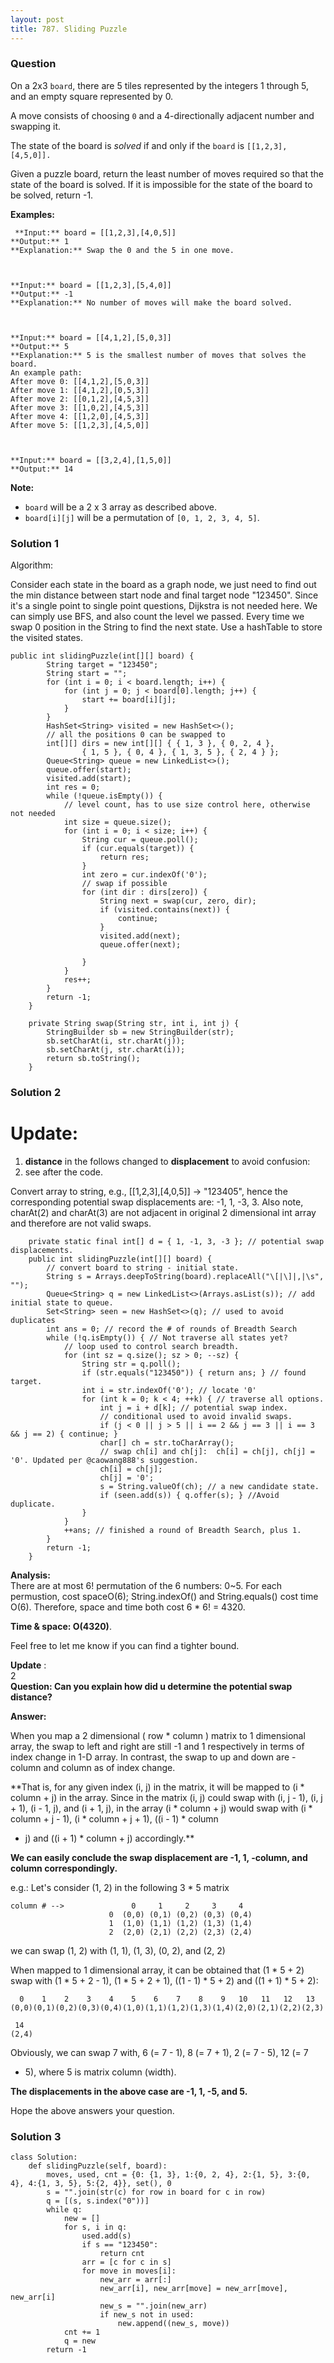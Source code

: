 ```yaml
---
layout: post
title: 787. Sliding Puzzle
---
```

### Question
On a 2x3 `board`, there are 5 tiles represented by the integers 1 through 5,
and an empty square represented by 0.

A move consists of choosing `0` and a 4-directionally adjacent number and
swapping it.

The state of the board is _solved_ if and only if the `board` is
`[[1,2,3],[4,5,0]].`

Given a puzzle board, return the least number of moves required so that the
state of the board is solved. If it is impossible for the state of the board
to be solved, return -1.

 **Examples:**

    
    
     **Input:** board = [[1,2,3],[4,0,5]]
    **Output:** 1
    **Explanation:** Swap the 0 and the 5 in one move.
    
    
    
    **Input:** board = [[1,2,3],[5,4,0]]
    **Output:** -1
    **Explanation:** No number of moves will make the board solved.
    
    
    
    **Input:** board = [[4,1,2],[5,0,3]]
    **Output:** 5
    **Explanation:** 5 is the smallest number of moves that solves the board.
    An example path:
    After move 0: [[4,1,2],[5,0,3]]
    After move 1: [[4,1,2],[0,5,3]]
    After move 2: [[0,1,2],[4,5,3]]
    After move 3: [[1,0,2],[4,5,3]]
    After move 4: [[1,2,0],[4,5,3]]
    After move 5: [[1,2,3],[4,5,0]]
    
    
    
    **Input:** board = [[3,2,4],[1,5,0]]
    **Output:** 14
    

**Note:**

  * `board` will be a 2 x 3 array as described above.
  * `board[i][j]` will be a permutation of `[0, 1, 2, 3, 4, 5]`.

### Solution 1
Algorithm:

Consider each state in the board as a graph node, we just need to find out the
min distance between start node and final target node "123450". Since it's a
single point to single point questions, Dijkstra is not needed here. We can
simply use BFS, and also count the level we passed. Every time we swap 0
position in the String to find the next state. Use a hashTable to store the
visited states.

    
    
    public int slidingPuzzle(int[][] board) {
            String target = "123450";
            String start = "";
            for (int i = 0; i < board.length; i++) {
                for (int j = 0; j < board[0].length; j++) {
                    start += board[i][j];
                }
            }
            HashSet<String> visited = new HashSet<>();
            // all the positions 0 can be swapped to
            int[][] dirs = new int[][] { { 1, 3 }, { 0, 2, 4 },
                    { 1, 5 }, { 0, 4 }, { 1, 3, 5 }, { 2, 4 } };
            Queue<String> queue = new LinkedList<>();
            queue.offer(start);
            visited.add(start);
            int res = 0;
            while (!queue.isEmpty()) {
                // level count, has to use size control here, otherwise not needed
                int size = queue.size();
                for (int i = 0; i < size; i++) {
                    String cur = queue.poll();
                    if (cur.equals(target)) {
                        return res;
                    }
                    int zero = cur.indexOf('0');
                    // swap if possible
                    for (int dir : dirs[zero]) {
                        String next = swap(cur, zero, dir);
                        if (visited.contains(next)) {
                            continue;
                        }
                        visited.add(next);
                        queue.offer(next);
    
                    }
                }
                res++;
            }
            return -1;
        }
    
        private String swap(String str, int i, int j) {
            StringBuilder sb = new StringBuilder(str);
            sb.setCharAt(i, str.charAt(j));
            sb.setCharAt(j, str.charAt(i));
            return sb.toString();
        }
    


### Solution 2
# Update:

  1.  **distance** in the follows changed to **displacement** to avoid confusion:
  2. see after the code.

Convert array to string, e.g., [[1,2,3],[4,0,5]] -> "123405", hence the
corresponding potential swap displacements are: -1, 1, -3, 3. Also note,
charAt(2) and charAt(3) are not adjacent in original 2 dimensional int array
and therefore are not valid swaps.

    
    
        private static final int[] d = { 1, -1, 3, -3 }; // potential swap displacements.
        public int slidingPuzzle(int[][] board) {
            // convert board to string - initial state.
            String s = Arrays.deepToString(board).replaceAll("\[|\]|,|\s", "");
            Queue<String> q = new LinkedList<>(Arrays.asList(s)); // add initial state to queue.
            Set<String> seen = new HashSet<>(q); // used to avoid duplicates
            int ans = 0; // record the # of rounds of Breadth Search
            while (!q.isEmpty()) { // Not traverse all states yet?
                // loop used to control search breadth.
                for (int sz = q.size(); sz > 0; --sz) { 
                    String str = q.poll();
                    if (str.equals("123450")) { return ans; } // found target.
                    int i = str.indexOf('0'); // locate '0'
                    for (int k = 0; k < 4; ++k) { // traverse all options.
                        int j = i + d[k]; // potential swap index.
                        // conditional used to avoid invalid swaps.
                        if (j < 0 || j > 5 || i == 2 && j == 3 || i == 3 && j == 2) { continue; } 
                        char[] ch = str.toCharArray();
                        // swap ch[i] and ch[j]:  ch[i] = ch[j], ch[j] = '0'. Updated per @caowang888's suggestion. 
                        ch[i] = ch[j];
                        ch[j] = '0';
                        s = String.valueOf(ch); // a new candidate state.
                        if (seen.add(s)) { q.offer(s); } //Avoid duplicate.
                    }
                }
                ++ans; // finished a round of Breadth Search, plus 1.
            }
            return -1;
        }
    

**Analysis:**  
There are at most 6! permutation of the 6 numbers: 0~5. For each permustion,
cost spaceO(6); String.indexOf() and String.equals() cost time O(6).
Therefore, space and time both cost 6 * 6! = 4320.

**Time & space: O(4320)**.

Feel free to let me know if you can find a tighter bound.

**Update** :  
2  
**Question: Can you explain how did u determine the potential swap distance?**

**Answer:**

When you map a 2 dimensional ( row * column ) matrix to 1 dimensional array,
the swap to left and right are still -1 and 1 respectively in terms of index
change in 1-D array. In contrast, the swap to up and down are -column and
column as of index change.

**That is, for any given index (i, j) in the matrix, it will be mapped to (i *
column + j) in the array. Since in the matrix (i, j) could swap with (i, j -
1), (i, j + 1), (i - 1, j), and (i + 1, j), in the array (i * column + j)
would swap with (i * column + j - 1), (i * column + j + 1), ((i - 1) * column
+ j) and ((i + 1) * column + j) accordingly.**

**We can easily conclude the swap displacement are -1, 1, -column, and column
correspondingly.**

e.g.: Let's consider (1, 2) in the following 3 * 5 matrix

    
    
    column # -->               0     1     2     3     4
                          0  (0,0) (0,1) (0,2) (0,3) (0,4)
                          1  (1,0) (1,1) (1,2) (1,3) (1,4)
                          2  (2,0) (2,1) (2,2) (2,3) (2,4)
    

we can swap (1, 2) with (1, 1), (1, 3), (0, 2), and (2, 2)

When mapped to 1 dimensional array, it can be obtained that (1 * 5 + 2) swap
with (1 * 5 + 2 - 1), (1 * 5 + 2 + 1), ((1 - 1) * 5 + 2) and ((1 + 1) * 5 +
2):

    
    
      0    1    2    3    4    5    6    7    8    9   10   11   12   13   
    (0,0)(0,1)(0,2)(0,3)(0,4)(1,0)(1,1)(1,2)(1,3)(1,4)(2,0)(2,1)(2,2)(2,3)
    
     14
    (2,4)
    

Obviously, we can swap 7 with, 6 (= 7 - 1), 8 (= 7 + 1), 2 (= 7 - 5), 12 (= 7
+ 5), where 5 is matrix column (width).

 **The displacements in the above case are -1, 1, -5, and 5.**

Hope the above answers your question.


### Solution 3
    
    
    class Solution:
        def slidingPuzzle(self, board):
            moves, used, cnt = {0: {1, 3}, 1:{0, 2, 4}, 2:{1, 5}, 3:{0, 4}, 4:{1, 3, 5}, 5:{2, 4}}, set(), 0
            s = "".join(str(c) for row in board for c in row)
            q = [(s, s.index("0"))]
            while q:
                new = []
                for s, i in q:
                    used.add(s)
                    if s == "123450":
                        return cnt
                    arr = [c for c in s]
                    for move in moves[i]:
                        new_arr = arr[:]
                        new_arr[i], new_arr[move] = new_arr[move], new_arr[i]
                        new_s = "".join(new_arr)
                        if new_s not in used:
                            new.append((new_s, move))
                cnt += 1
                q = new
            return -1
    



